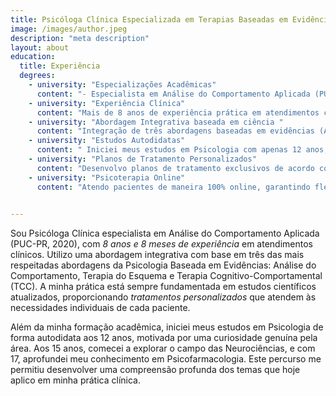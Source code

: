 ```yaml
---
title: Psicóloga Clínica Especializada em Terapias Baseadas em Evidências
image: /images/author.jpeg
description: "meta description"
layout: about
education:
  title: Experiência
  degrees:
    - university: "Especializações Acadêmicas"
      content: "- Especialista em Análise do Comportamento Aplicada (PUC-PR, 2020)."  
    - university: "Experiência Clínica"
      content: "Mais de 8 anos de experiência prática em atendimentos clínicos, com foco em tratamentos baseados em evidências científicas."
    - university: "Abordagem Integrativa baseada em ciência "
      content: "Integração de três abordagens baseadas em evidências (Análise do Comportamento, Terapia do Esquema e Terapia Cognitivo-Comportamental - TCC)."
    - university: "Estudos Autodidatas"
      content: " Iniciei meus estudos em Psicologia com apenas 12 anos, seguido por Neurociências aos 15 anos e Psicofarmacologia aos 17, o que expandiu significativamente minha compreensão sobre os transtornos mentais e seus tratamentos."
    - university: "Planos de Tratamento Personalizados"
      content: "Desenvolvo planos de tratamento exclusivos de acordo com a individualidade de cada paciente, com base nas melhores evidências científicas atuais."  
    - university: "Psicoterapia Online"
      content: "Atendo pacientes de maneira 100% online, garantindo flexibilidade e acessibilidade, prezando pela manutenção da mesma qualidade técnica e científica que o atendimento presencial oferece."  
    

---
```


Sou Psicóloga Clínica especialista em Análise do Comportamento Aplicada (PUC-PR, 2020), com *8 anos e 8 meses de experiência* em atendimentos clínicos. Utilizo uma abordagem integrativa com base em três das mais respeitadas abordagens da Psicologia Baseada em Evidências: Análise do Comportamento, Terapia do Esquema e Terapia Cognitivo-Comportamental (TCC). A minha prática está sempre fundamentada em estudos científicos atualizados, proporcionando *tratamentos personalizados* que atendem às necessidades individuais de cada paciente.

Além da minha formação acadêmica, iniciei meus estudos em Psicologia de forma autodidata aos 12 anos, motivada por uma curiosidade genuína pela área. Aos 15 anos, comecei a explorar o campo das Neurociências, e com 17, aprofundei meu conhecimento em Psicofarmacologia. Este percurso me permitiu desenvolver uma compreensão profunda dos temas que hoje aplico em minha prática clínica.
